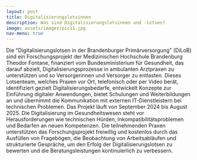 ```yaml
---
layout: post
title: Digitalisierungslotsinnen
description: Was sind Digitalisierungslotsinnen und -lotsen?
image: assets/images/pic11.jpg
nav-menu: true
---
```


Die "Digitalisierungslotsen in der Brandenburger Primärversorgung" (DiLoB) sind ein Forschungsprojekt der Medizinischen Hochschule Brandenburg Theodor Fontane, finanziert vom Bundesministerium für Gesundheit, das darauf abzielt, Digitalisierungsprozesse in ambulanten Arztpraxen zu unterstützen und so Versorgerinnen und Versorger zu entlasten. Dieses Lotsenteam, welches Praxen vor Ort, telefonisch oder per Video berät, identifiziert gezielt Digitalisierungsbedarfe, entwickelt Konzepte zur Einführung digitaler Anwendungen, bietet Schulungen und Weiterbildungen an und übernimmt die Kommunikation mit externen IT-Dienstleistern bei technischen Problemen. Das Projekt läuft von September 2024 bis August 2025. Die Digitalisierung im Gesundheitswesen steht vor Herausforderungen wie technischen Hürden, Inkompatibilitätsproblemen und Bedarfen an neuen Kompetenzen. Die teilnehmenden Praxen unterstützen das Forschungsprojekt freiwillig und kostenlos durch das Ausfüllen von Fragebögen, die Beobachtung von Arbeitsabläufen und strukturierte Gespräche, um den Erfolg der Digitalisierungslotsen zu bewerten und die Beratungsleistungen kontinuierlich zu verbessern.
